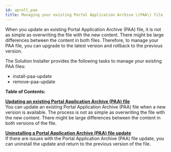 ```yaml
---
id: uproll_paa
title: Managing your existing Portal Application Archive \(PAA\) file
---
```





When you update an existing Portal Application Archive \(PAA\) file, it is not as simple as overwriting the file with the new content. There might be large differences between the content in both files. Therefore, to manage your PAA file, you can upgrade to the latest version and rollback to the previous version.

The Solution Installer provides the following tasks to manage your existing PAA files:

-   install-paa-update
-   remove-paa-update

**Table of Contents:**  


**[Updating an existing Portal Application Archive \(PAA\) file](update_paa.md)**  
You can update an existing Portal Application Archive \(PAA\) file when a new version is available. The process is not as simple as overwriting the file with the new content. There might be large differences between the content in both versions of the file.

**[Uninstalling a Portal Application Archive \(PAA\) file update](rollback_paa.md)**  
If there are issues with the Portal Application Archive \(PAA\) file update, you can uninstall the update and return to the previous version of the file.

